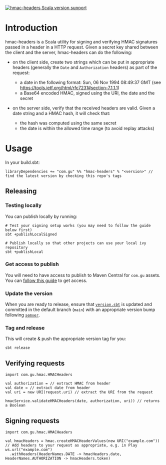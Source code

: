 [![hmac-headers Scala version support](https://index.scala-lang.org/guardian/hmac-headers/hmac-headers/latest-by-scala-version.svg?platform=jvm)](https://index.scala-lang.org/guardian/hmac-headers/hmac-headers)

# Introduction

hmac-headers is a Scala utility for signing and verifying HMAC signatures passed in a header in a HTTP request.
Given a secret key shared between the client and the server, hmac-headers can do the following:

- on the client side, create two strings which can be put in appropriate headers (generally the `Date` and `Authorization` headers) as part of the request:
  - a date in the following format: Sun, 06 Nov 1994 08:49:37 GMT (see https://tools.ietf.org/html/rfc7231#section-7.1.1.1)
  - a Base64 encoded HMAC, signed using the URI, the date and the secret

- on the server side, verify that the received headers are valid. Given a date string and a HMAC hash, it will check that:
  - the hash was computed using the same secret
  - the date is within the allowed time range (to avoid replay attacks)

# Usage

In your build.sbt:

```
libraryDependencies += "com.gu" %% "hmac-headers" % "<version>" // find the latest version by checking this repo's tags
```

## Releasing

### Testing locally

You can publish locally by running:

```shell
# Test your signing setup works (you may need to follow the guide below first)
sbt +publishLocalSigned

# Publish locally so that other projects can use your local ivy repository
sbt +publishLocal
```

### Get access to publish
You will need to have access to publish to Maven Central for `com.gu` assets. 
You can [follow this guide](https://docs.google.com/document/d/1rNXjoZDqZMsQblOVXPAIIOMWuwUKe3KzTCttuqS7AcY/edit#heading=h.651termw35o0) 
to get access.

### Update the version
When you are ready to release, ensure that [`version.sbt`](./version.sbt) is updated and committed in the default branch
(`main`) with an appropriate version bump following [`semver`](https://semver.org/).

### Tag and release

This will create & push the appropriate version tag for you:

```shell
sbt release
````

## Verifying requests

```
import com.gu.hmac.HMACHeaders

val authorization = // extract HMAC from header
val date = // extract date from header
val uri = new URI(request.uri) // extract the URI from the request

hmacService.validateHMACHeaders(date, authorization, uri)) // returns a Boolean
```

## Signing requests


```
import com.gu.hmac.HMACHeaders

val hmacHeaders = hmac.createHMACHeaderValues(new URI("example.com"))
// Add headers to your request as appropriate, e.g. in Play
ws.url("example.com")
  .withHeaders(HeaderNames.DATE -> hmacHeaders.date, HeaderNames.AUTHORIZATION -> hmacHeaders.token)
```
